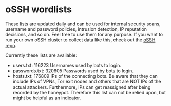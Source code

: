 # oSSH wordlists
These lists are updated daily and can be used for internal security scans, username and password policies, intrusion detection, IP reputation decisions, and so on. Feel free to use them for any purpose. If you want to run your own oSSH cluster to collect data like this, check out the [oSSH repo](https://github.com/toxyl/ossh).  

Currently these lists are available:  
- users.txt: 116223                                                                                                                                                                                                                                                                                                                                                                                                                                                                                                                                                                                        Usernames used by bots to login. 
- passwords.txt: 320605                                                                                                                                                                                                                                                                                                                                                                                                                                                                                                                                                                                        Passwords used by bots to login. 
- hosts.txt: 176809                                                                                                                                                                                                                                                                                                                                                                                                                                                                                                                                                                                        IPs of the connecting bots. Be aware that they can include IPs of VPNs, Tor exit nodes and others that are NOT IPs of the actual attackers. Furthermore, IPs can get reassigned after being recorded by the honeypot. Therefore this list can not be relied upon, but might be helpful as an indicator.
